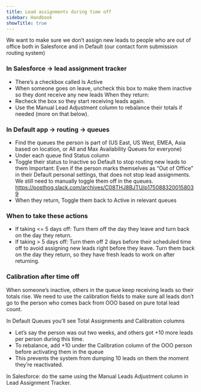```yaml
---
title: Lead assignments during time off
sidebar: Handbook
showTitle: true
---
```


We want to make sure we don’t assign new leads to people who are out of office both in Salesforce and in Default (our contact form submission routing system)

### In Salesforce → lead assignment tracker
- There’s a checkbox called Is Active
- When someone goes on leave, uncheck this box to make them inactive so they dont receive any new leads
When they return:
- Recheck the box so they start receiving leads again.
- Use the Manual Lead Adjustment column to rebalance their totals if needed (more on that below).

### In Default app → routing → queues
- Find the queues the person is part of (US East, US West, EMEA, Asia based on location, or All and Max Availability Queues for everyone)
- Under each queue find Status column
- Toggle their status to Inactive so Default to stop routing new leads to them
Important: Even if the person marks themselves as “Out of Office” in their Default personal settings, that does not stop lead assignments. We still need to manually toggle them off in the queues. https://posthog.slack.com/archives/C08THJ8BJTU/p1750883200158039 
- When they return, Toggle them back to Active in relevant queues

### When to take these actions
- If taking <= 5 days off: Turn them off the day they leave and turn back on the day they return.
- If taking > 5 days off: Turn them off 2 days before their scheduled time off to avoid assigning new leads right before they leave. Turn them back on the day they return, so they have fresh leads to work on after returning.

### Calibration after time off
When someone’s inactive, others in the queue keep receiving leads so their totals rise. We need to use the calibration fields to make sure all leads don’t go to the person who comes back from OOO based on pure total lead count.

In Default Queues you’ll see Total Assignments and Calibration columns
- Let’s say the person was out two weeks, and others got +10 more leads per person during this time. 
- To rebalance, add +10 under the Calibration column of the OOO person before activating them in the queue
- This prevents the system from dumping 10 leads on them the moment they’re reactivated.

In Salesforce: do the same using the Manual Leads Adjustment column in Lead Assignment Tracker.
